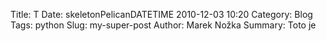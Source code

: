 Title: T
Date: skeletonPelicanDATETIME 2010-12-03 10:20
Category: Blog
Tags: python
Slug: my-super-post
Author: Marek Nožka
Summary: Toto je 
